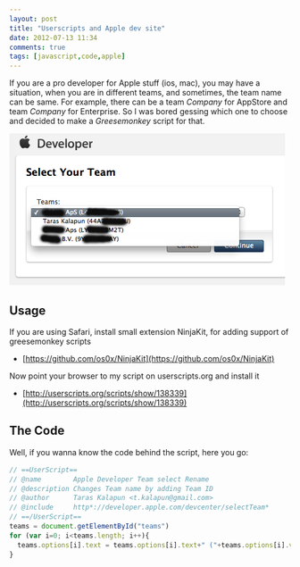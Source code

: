 ```yaml
---
layout: post
title: "Userscripts and Apple dev site"
date: 2012-07-13 11:34
comments: true
tags: [javascript,code,apple]
---
```


If you are a pro developer for Apple stuff (ios, mac), you may have a situation, when you are in different teams, and sometimes, the team name can be same. For example, there can be a team *Company* for AppStore and team *Company* for Enterprise. So I was bored gessing which one to choose and decided to make a *Greesemonkey* script for that.

![](/images/2012-07-13/team_select.png)

<!-- more -->

## Usage
If you are using Safari, install small extension NinjaKit, for adding support of greesemonkey scripts

* [https://github.com/os0x/NinjaKit](https://github.com/os0x/NinjaKit)

Now point your browser to my script on userscripts.org and install it

* [http://userscripts.org/scripts/show/138339](http://userscripts.org/scripts/show/138339)

## The Code
Well, if you wanna know the code behind the script, here you go:

``` javascript
// ==UserScript==
// @name        Apple Developer Team select Rename
// @description Changes Team name by adding Team ID
// @author      Taras Kalapun <t.kalapun@gmail.com>
// @include     http*://developer.apple.com/devcenter/selectTeam*
// ==/UserScript==
teams = document.getElementById("teams")
for (var i=0; i<teams.length; i++){
  teams.options[i].text = teams.options[i].text+" ("+teams.options[i].value+")"
}
```